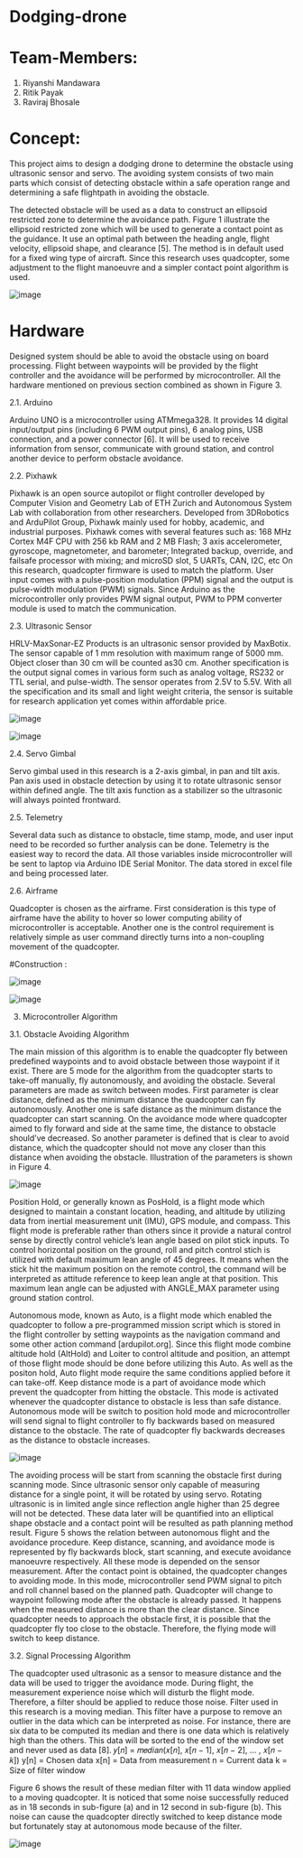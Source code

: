 # Dodging-drone

# Team-Members:
1. Riyanshi Mandawara
2. Ritik Payak
3. Raviraj Bhosale

# Concept:
This project aims to design a dodging drone to determine the obstacle using ultrasonic sensor and servo. The avoiding system consists of two main parts which consist of detecting obstacle within a safe operation range and determining a safe flightpath in avoiding the obstacle.


The detected obstacle will be used as a data to
construct an ellipsoid restricted zone to determine the avoidance path.
Figure 1 illustrate the ellipsoid restricted zone which will be used to generate a contact point as the
guidance. It use an optimal path between the heading angle, flight velocity, ellipsoid shape, and
clearance [5]. The method is in default used for a fixed wing type of aircraft. Since this research uses
quadcopter, some adjustment to the flight manoeuvre and a simpler contact point algorithm is used.

![image](https://user-images.githubusercontent.com/99550382/178240148-9b49647a-c9d6-4b79-a2ce-34185ab205f4.png)




# Hardware

Designed system should be able to avoid the obstacle using on board processing. Flight between
waypoints will be provided by the flight controller and the avoidance will be performed by
microcontroller. All the hardware mentioned on previous section combined as shown in Figure 3.

2.1. Arduino

Arduino UNO is a microcontroller using ATMmega328. It provides 14 digital input/output pins
(including 6 PWM output pins), 6 analog pins, USB connection, and a power connector [6]. It will
be used to receive information from sensor, communicate with ground station, and control another
device to perform obstacle avoidance.

2.2. Pixhawk

Pixhawk is an open source autopilot or flight controller developed by Computer Vision and
Geometry Lab of ETH Zurich and Autonomous System Lab with collaboration from other
researchers. Developed from 3DRobotics and ArduPilot Group, Pixhawk mainly used for hobby,
academic, and industrial purposes.
Pixhawk comes with several features such as: 168 MHz Cortex M4F CPU with 256 kb RAM
and 2 MB Flash; 3 axis accelerometer, gyroscope, magnetometer, and barometer; Integrated
backup, override, and failsafe processor with mixing; and microSD slot, 5 UARTs, CAN, I2C, etc
On this research, quadcopter firmware is used to match the platform. User input comes with a
pulse-position modulation (PPM) signal and the output is pulse-width modulation (PWM) signals.
Since Arduino as the microcontroller only provides PWM signal output, PWM to PPM converter
module is used to match the communication.

2.3. Ultrasonic Sensor

HRLV-MaxSonar-EZ Products is an ultrasonic sensor provided by MaxBotix. The sensor capable
of 1 mm resolution with maximum range of 5000 mm. Object closer than 30 cm will be counted as30 cm. Another specification is the output signal comes in various form such as analog voltage,
RS232 or TTL serial, and pulse-width. The sensor operates from 2.5V to 5.5V. With all the
specification and its small and light weight criteria, the sensor is suitable for research application
yet comes within affordable price.

![image](https://user-images.githubusercontent.com/99550382/178240256-6874e67b-f8f3-4786-9705-af794967e7d5.png)

![image](https://user-images.githubusercontent.com/99550382/178241479-276a6491-b628-41af-a5e7-db92c9725752.png)



2.4. Servo Gimbal

Servo gimbal used in this research is a 2-axis gimbal, in pan and tilt axis. Pan axis used in obstacle
detection by using it to rotate ultrasonic sensor within defined angle. The tilt axis function as a
stabilizer so the ultrasonic will always pointed frontward.

2.5. Telemetry

Several data such as distance to obstacle, time stamp, mode, and user input need to be recorded so
further analysis can be done. Telemetry is the easiest way to record the data. All those variables
inside microcontroller will be sent to laptop via Arduino IDE Serial Monitor. The data stored in
excel file and being processed later.

2.6. Airframe

Quadcopter is chosen as the airframe. First consideration is this type of airframe have the ability to
hover so lower computing ability of microcontroller is acceptable. Another one is the control
requirement is relatively simple as user command directly turns into a non-coupling movement of
the quadcopter.

#Construction :

![image](https://user-images.githubusercontent.com/99550382/178241323-714d0416-d09c-4cd7-bd29-74e0a8e94297.png)

![image](https://user-images.githubusercontent.com/99550382/178241387-a2969205-6ab7-41bd-9967-44d985220a20.png)



3. Microcontroller Algorithm

3.1. Obstacle Avoiding Algorithm

The main mission of this algorithm is to enable the quadcopter fly between predefined waypoints
and to avoid obstacle between those waypoint if it exist. There are 5 mode for the algorithm from
the quadcopter starts to take-off manually, fly autonomously, and avoiding the obstacle.
Several parameters are made as switch between modes. First parameter is clear distance,
defined as the minimum distance the quadcopter can fly autonomously. Another one is safe
distance as the minimum distance the quadcopter can start scanning. On the avoidance mode
where quadcopter aimed to fly forward and side at the same time, the distance to obstacle
should’ve decreased. So another parameter is defined that is clear to avoid distance, which the
quadcopter should not move any closer than this distance when avoiding the obstacle. Illustration
of the parameters is shown in Figure 4.

![image](https://user-images.githubusercontent.com/99550382/178240362-52130c74-2aea-447d-918c-2c3dc3e28b17.png)


Position Hold, or generally known as PosHold, is a flight mode which designed to maintain a
constant location, heading, and altitude by utilizing data from inertial measurement unit (IMU),
GPS module, and compass. This flight mode is preferable rather than others since it provide a
natural control sense by directly control vehicle’s lean angle based on pilot stick inputs.
To control horizontal position on the ground, roll and pitch control stich is utilized with default
maximum lean angle of 45 degrees. It means when the stick hit the maximum position on the
remote control, the command will be interpreted as attitude reference to keep lean angle at that
position. This maximum lean angle can be adjusted with ANGLE_MAX parameter using ground
station control.

Autonomous mode, known as Auto, is a flight mode which enabled the quadcopter to follow a
pre-programmed mission script which is stored in the flight controller by setting waypoints as the
navigation command and some other action command [ardupilot.org]. Since this flight mode
combine altitude hold (AltHold) and Loiter to control altitude and position, an attempt of those
flight mode should be done before utilizing this Auto. As well as the positon hold, Auto flight
mode require the same conditions applied before it can take-off.
Keep distance mode is a part of avoidance mode which prevent the quadcopter from hitting the
obstacle. This mode is activated whenever the quadcopter distance to obstacle is less than safe
distance. Autonomous mode will be switch to position hold mode and microcontroller will send
signal to flight controller to fly backwards based on measured distance to the obstacle. The rate of
quadcopter fly backwards decreases as the distance to obstacle increases.


![image](https://user-images.githubusercontent.com/99550382/178240437-b0366cda-5227-4252-926d-66a0a64dcfb8.png)


The avoiding process will be start from scanning the obstacle first during scanning mode.
Since ultrasonic sensor only capable of measuring distance for a single point, it will be rotated by
using servo. Rotating ultrasonic is in limited angle since reflection angle higher than 25 degree
will not be detected. These data later will be quantified into an elliptical shape obstacle and a
contact point will be resulted as path planning method result.
Figure 5 shows the relation between autonomous flight and the avoidance procedure. Keep
distance, scanning, and avoidance mode is represented by fly backwards block, start scanning, and
execute avoidance manoeuvre respectively. All these mode is depended on the sensor
measurement.
After the contact point is obtained, the quadcopter changes to avoiding mode. In this mode,
microcontroller send PWM signal to pitch and roll channel based on the planned path. Quadcopter
will change to waypoint following mode after the obstacle is already passed. It happens when the
measured distance is more than the clear distance. Since quadcopter needs to approach the
obstacle first, it is possible that the quadcopter fly too close to the obstacle. Therefore, the flying
mode will switch to keep distance.

3.2. Signal Processing Algorithm

The quadcopter used ultrasonic as a sensor to measure distance and the data will be used to trigger
the avoidance mode. During flight, the measurement experience noise which will disturb the flight
mode. Therefore, a filter should be applied to reduce those noise.
Filter used in this research is a moving median. This filter have a purpose to remove an outlier
in the data which can be interpreted as noise. For instance, there are six data to be computed its
median and there is one data which is relatively high than the others. This data will be sorted to the
end of the window set and never used as data [8].
𝑦[𝑛] = 𝑚𝑒𝑑𝑖𝑎𝑛(𝑥[𝑛], 𝑥[𝑛 − 1], 𝑥[𝑛 − 2], … , 𝑥[𝑛 − 𝑘])
y[n] = Chosen data
x[n] = Data from measurement
n = Current data
k = Size of filter window

Figure 6 shows the result of these median filter with 11 data window applied to a moving
quadcopter. It is noticed that some noise successfully reduced as in 18 seconds in sub-figure (a)
and in 12 second in sub-figure (b). This noise can cause the quadcopter directly switched to keep
distance mode but fortunately stay at autonomous mode because of the filter.

![image](https://user-images.githubusercontent.com/99550382/178240606-efb7cebb-92ac-4044-b80e-2827ca19b02b.png)




